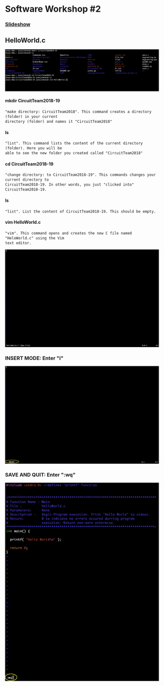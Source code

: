 # Software Workshop #2

### [Slideshow]( https://drive.google.com/open?id=1Fkw-tzBWn-OTbaCbUw_vYi-M8L_gpOvvangkXggG_1s )

## HelloWorld.c

![alt text]( 
https://github.com/jimenezjose/Microcontroller-Workshops/blob/master/Workshop_2/Images/navigation.png "Directions")

#### mkdir CircuitTeam2018-19
    "make directory: CircuitTeam2018". This command creates a directory (folder) in your current 
    directory (folder) and names it "CircuitTeam2018"
    
#### ls
    "list". This command lists the content of the current directory (folder). Here you will be 
    able to see the new folder you created called "CircuitTeam2018"
    
#### cd CircuitTeam2018-19
    "change directory: to CircuitTeam2018-19". This commands changes your current directory to 
    CircuitTeam2018-19. In other words, you just "clicked into" CircuitTeam2018-19.

#### ls
    "list". List the content of CircuitTeam2018-19. This should be empty.
    
#### vim HelloWorld.c
    "vim". This command opens and creates the new C file named "HeloWorld.c" using the Vim 
    text editor.


![alt text]( 
https://github.com/jimenezjose/Microcontroller-Workshops/blob/master/Workshop_2/Images/OpenVim.png "Directions")

### INSERT MODE: Enter "i"

![alt text]( 
https://github.com/jimenezjose/Microcontroller-Workshops/blob/master/Workshop_2/Images/InsertVim.png "Directions")

### SAVE AND QUIT: Enter "<esc>:wq"


![alt text]( 
https://github.com/jimenezjose/Microcontroller-Workshops/blob/master/Workshop_2/Images/HelloWorld.c.png "Directions")


